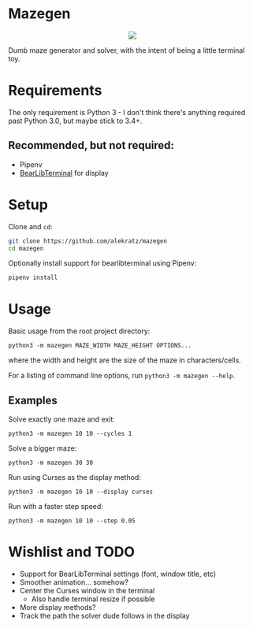 # Mazegen

<p align="center">
<a href="https://asciinema.org/a/wQEqxN04mFwe53rbOKi0rVBjt" target="_blank"><img src="https://asciinema.org/a/wQEqxN04mFwe53rbOKi0rVBjt.svg" /></a>
</p>


Dumb maze generator and solver, with the intent of being a little terminal toy.

# Requirements

The only requirement is Python 3 - I don't think there's anything required past Python 3.0, but
maybe stick to 3.4+.

## Recommended, but not required:

* Pipenv
* [BearLibTerminal](http://foo.wyrd.name/en:bearlibterminal) for display

# Setup

Clone and `cd`:

```bash
git clone https://github.com/alekratz/mazegen
cd mazegen
```

Optionally install support for bearlibterminal using Pipenv:

```bash
pipenv install
```

# Usage

Basic usage from the root project directory:

`python3 -m mazegen MAZE_WIDTH MAZE_HEIGHT OPTIONS...`

where the width and height are the size of the maze in characters/cells.

For a listing of command line options, run `python3 -m mazegen --help`.

## Examples

Solve exactly one maze and exit:

`python3 -m mazegen 10 10 --cycles 1`

Solve a bigger maze:

`python3 -m mazegen 30 30`

Run using Curses as the display method:

`python3 -m mazegen 10 10 --display curses`

Run with a faster step speed:

`python3 -m mazegen 10 10 --step 0.05`


# Wishlist and TODO

* Support for BearLibTerminal settings (font, window title, etc)
* Smoother animation... somehow?
* Center the Curses window in the terminal
    * Also handle terminal resize if possible
* More display methods?
* Track the path the solver dude follows in the display
